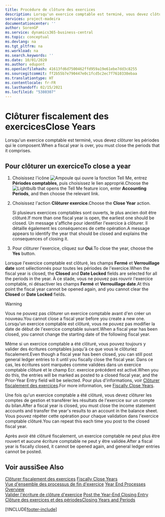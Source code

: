 ```yaml
---
title: Procédure de clôture des exercices
description: Lorsqu'un exercice comptable est terminé, vous devez clôturer les périodes qui le composent.
services: project-madeira
documentationcenter: ''
author: SorenGP
ms.service: dynamics365-business-central
ms.topic: conceptual
ms.devlang: na
ms.tgt_pltfrm: na
ms.workload: na
ms.search.keywords: ''
ms.date: 10/01/2020
ms.author: edupont
ms.openlocfilehash: 41613fd6d7500462ffd959a19e61ebe7dd3c8255
ms.sourcegitcommit: ff2b55b7e790447e0c1fcd5c2ec7f7610338ebaa
ms.translationtype: HT
ms.contentlocale: fr-FR
ms.lasthandoff: 02/15/2021
ms.locfileid: "5380307"
---
```

# <a name="close-years"></a><span data-ttu-id="ce8d7-103">Clôturer fiscalement des exercices</span><span class="sxs-lookup"><span data-stu-id="ce8d7-103">Close Years</span></span>
<span data-ttu-id="ce8d7-104">Lorsqu'un exercice comptable est terminé, vous devez clôturer les périodes qui le composent.</span><span class="sxs-lookup"><span data-stu-id="ce8d7-104">When a fiscal year is over, you must close the periods that it comprises.</span></span>  

## <a name="to-close-a-year"></a><span data-ttu-id="ce8d7-105">Pour clôturer un exercice</span><span class="sxs-lookup"><span data-stu-id="ce8d7-105">To close a year</span></span>  

1.  <span data-ttu-id="ce8d7-106">Choisissez l'icône ![Ampoule qui ouvre la fonction Tell Me](../../media/ui-search/search_small.png "Dites-moi ce que vous voulez faire"), entrez **Périodes comptables**, puis choisissez le lien approprié.</span><span class="sxs-lookup"><span data-stu-id="ce8d7-106">Choose the ![Lightbulb that opens the Tell Me feature](../../media/ui-search/search_small.png "Tell me what you want to do") icon, enter **Accounting Periods**, and then choose the relevant link.</span></span>  
2.  <span data-ttu-id="ce8d7-107">Choisissez l'action **Clôturer exercice**.</span><span class="sxs-lookup"><span data-stu-id="ce8d7-107">Choose the **Close Year** action.</span></span>  

    <span data-ttu-id="ce8d7-108">Si plusieurs exercices comptables sont ouverts, le plus ancien doit être clôturé.</span><span class="sxs-lookup"><span data-stu-id="ce8d7-108">If more than one fiscal year is open, the earliest one should be closed.</span></span> <span data-ttu-id="ce8d7-109">Un message s'affiche pour identifier l'exercice à clôturer. Il détaille également les conséquences de cette opération.</span><span class="sxs-lookup"><span data-stu-id="ce8d7-109">A message appears to identify the year that should be closed and explains the consequences of closing it.</span></span>  

3.  <span data-ttu-id="ce8d7-110">Pour clôturer l'exercice, cliquez sur **Oui**.</span><span class="sxs-lookup"><span data-stu-id="ce8d7-110">To close the year, choose the **Yes** button.</span></span>  

<span data-ttu-id="ce8d7-111">Lorsque l'exercice comptable est clôturé, les champs **Fermé** et **Verrouillage date** sont sélectionnés pour toutes les périodes de l'exercice.</span><span class="sxs-lookup"><span data-stu-id="ce8d7-111">When the fiscal year is closed, the **Closed** and **Date Locked** fields are selected for all the periods in the year.</span></span> <span data-ttu-id="ce8d7-112">À ce stade, vous ne pouvez pas rouvrir l'exercice comptable, ni désactiver les champs **Fermé** et **Verrouillage date**.</span><span class="sxs-lookup"><span data-stu-id="ce8d7-112">At this point the fiscal year cannot be opened again, and you cannot clear the **Closed** or **Date Locked** fields.</span></span>  

> [!WARNING]  
> <span data-ttu-id="ce8d7-113">Vous ne pouvez pas clôturer un exercice comptable avant d'en créer un nouveau.</span><span class="sxs-lookup"><span data-stu-id="ce8d7-113">You cannot close a fiscal year before you create a new one.</span></span> <span data-ttu-id="ce8d7-114">Lorsqu'un exercice comptable est clôturé, vous ne pouvez pas modifier la date de début de l'exercice comptable suivant.</span><span class="sxs-lookup"><span data-stu-id="ce8d7-114">When a fiscal year has been closed, you cannot change the starting date of the following fiscal year.</span></span>  

<span data-ttu-id="ce8d7-115">Même si un exercice comptable a été clôturé, vous pouvez toujours y valider des écritures comptables jusqu'à ce que vous le clôturiez fiscalement.</span><span class="sxs-lookup"><span data-stu-id="ce8d7-115">Even though a fiscal year has been closed, you can still post general ledger entries to it until you fiscally close the fiscal year.</span></span> <span data-ttu-id="ce8d7-116">Dans ce cas, les écritures sont marquées comme validées dans un exercice comptable clôturé et le champ Ecr. exercice précédent est activé.</span><span class="sxs-lookup"><span data-stu-id="ce8d7-116">When you do this, the entries will be marked as posted to a closed fiscal year, and the Prior-Year Entry field will be selected.</span></span> <span data-ttu-id="ce8d7-117">Pour plus d'informations, voir [Clôturer fiscalement des exercices](how-to-fiscally-close-years.md).</span><span class="sxs-lookup"><span data-stu-id="ce8d7-117">For more information, see [Fiscally Close Years](how-to-fiscally-close-years.md).</span></span>  

<span data-ttu-id="ce8d7-118">Une fois qu'un exercice comptable a été clôturé, vous devez clôturer les comptes de gestion et transférer les résultats de l'exercice sur un compte du bilan.</span><span class="sxs-lookup"><span data-stu-id="ce8d7-118">After a fiscal year is closed, you must close the income statement accounts and transfer the year's results to an account in the balance sheet.</span></span> <span data-ttu-id="ce8d7-119">Vous pouvez répéter cette opération pour chaque validation dans l'exercice comptable clôturé.</span><span class="sxs-lookup"><span data-stu-id="ce8d7-119">You can repeat this each time you post to the closed fiscal year.</span></span>  

<span data-ttu-id="ce8d7-120">Après avoir été clôturé fiscalement, un exercice comptable ne peut plus être rouvert et aucune écriture comptable ne peut y être validée.</span><span class="sxs-lookup"><span data-stu-id="ce8d7-120">After a fiscal year is fiscally closed, it cannot be opened again, and general ledger entries cannot be posted.</span></span>  

## <a name="see-also"></a><span data-ttu-id="ce8d7-121">Voir aussi</span><span class="sxs-lookup"><span data-stu-id="ce8d7-121">See Also</span></span>  
 <span data-ttu-id="ce8d7-122">[Clôturer fiscalement des exercices](how-to-fiscally-close-years.md) </span><span class="sxs-lookup"><span data-stu-id="ce8d7-122">[Fiscally Close Years](how-to-fiscally-close-years.md) </span></span>  
 <span data-ttu-id="ce8d7-123">[Vue d'ensemble des processus de fin d'exercice](year-end-processes-overview.md) </span><span class="sxs-lookup"><span data-stu-id="ce8d7-123">[Year End Processes Overview](year-end-processes-overview.md) </span></span>  
 <span data-ttu-id="ce8d7-124">[Valider l'écriture de clôture d'exercice](how-to-post-the-year-end-closing-entry.md) </span><span class="sxs-lookup"><span data-stu-id="ce8d7-124">[Post the Year-End Closing Entry](how-to-post-the-year-end-closing-entry.md) </span></span>  
 [<span data-ttu-id="ce8d7-125">Clôture des exercices et des périodes</span><span class="sxs-lookup"><span data-stu-id="ce8d7-125">Closing Years and Periods</span></span>](../../year-close-years-periods.md)


[!INCLUDE[footer-include](../../includes/footer-banner.md)]